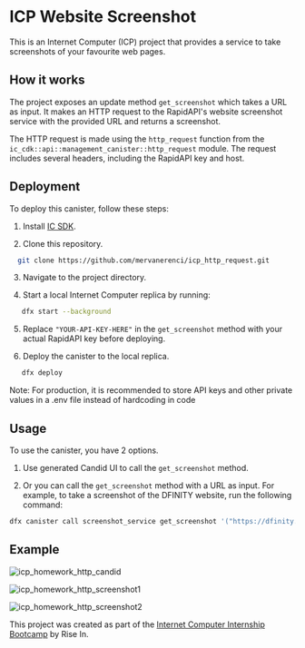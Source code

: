 # ICP Website Screenshot 

This is an Internet Computer (ICP) project that provides a service to take screenshots of your favourite web pages.

## How it works

The project exposes an update method `get_screenshot` which takes a URL as input. It makes an HTTP request to the RapidAPI's website screenshot service with the provided URL and returns a screenshot.

The HTTP request is made using the `http_request` function from the `ic_cdk::api::management_canister::http_request` module. The request includes several headers, including the RapidAPI key and host.

## Deployment

To deploy this canister, follow these steps:

1. Install [IC SDK](https://internetcomputer.org/docs/current/developer-docs/setup/install/).
   
2. Clone this repository.
 ```bash
   git clone https://github.com/mervanerenci/icp_http_request.git
```
3. Navigate to the project directory.
   
4. Start a local Internet Computer replica by running:
```bash 
   dfx start --background
``` 

5. Replace `"YOUR-API-KEY-HERE"` in the `get_screenshot` method with your actual RapidAPI key before deploying.
   
6. Deploy the canister to the local replica. 
```bash
   dfx deploy
```

Note: For production, it is recommended to store API keys and other private values in a .env file instead of hardcoding in code

## Usage

To use the canister, you have 2 options. 
1. Use generated Candid UI to call the `get_screenshot` method.

2. Or you can call the `get_screenshot` method with a URL as input. For example, to take a screenshot of the DFINITY website, run the following command:

```bash
dfx canister call screenshot_service get_screenshot '("https://dfinity.org/")'
```



## Example


![icp_homework_http_candid](https://github.com/mervanerenci/icp_http_request/assets/101268022/78ced906-990e-4932-8556-b6d545746e5a)

![icp_homework_http_screenshot1](https://github.com/mervanerenci/icp_http_request/assets/101268022/c57dde78-6baa-4f5b-9e98-4d8423497b22)

![icp_homework_http_screenshot2](https://github.com/mervanerenci/icp_http_request/assets/101268022/e579abd3-1a82-4a50-b446-c31813a52017)





This project was created as part of the [Internet Computer Internship Bootcamp](https://www.risein.com/bootcamp-details/internet-computer-internship-bootcamp/) by Rise In.
